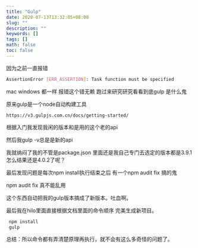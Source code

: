 ```yaml
---
title: "Gulp"
date: 2020-07-13T13:32:05+08:00
slug: ""
description: ""
keywords: []
tags: []
math: false
toc: false
---
```


因为之前一直报错
```sh
AssertionError [ERR_ASSERTION]: Task function must be specified
```
mac windows 都一样 报错这个错无赖  跑过来研究研究看看到底gulp 是什么鬼

原来gulp是一个node自动构建工具
```
https://v3.gulpjs.com.cn/docs/getting-started/
```
根据入门我发现我闲的版本和是用的这个老的api

然后我gulp -v总是是新的api

我就纳闷了我的不管是package.json 里面还是我自己专门去选定的版本都是3.9.1
怎么结果还是4.0.2了呢？

最后发现问题是每次npm install执行结束之后
有一个npm audit fix 搞的鬼

npm audit fix 真不能乱用

这个东西自动把我的gulp版本搞成了新版本。吐血啊。

最后我在hilo里面直接根据文档里面的命令顺序  完美生成新项目。

```sh
 npm install
 gulp

```

总结：所以命令都有弄清楚原理再执行，就不会有这么多奇怪的问题了。